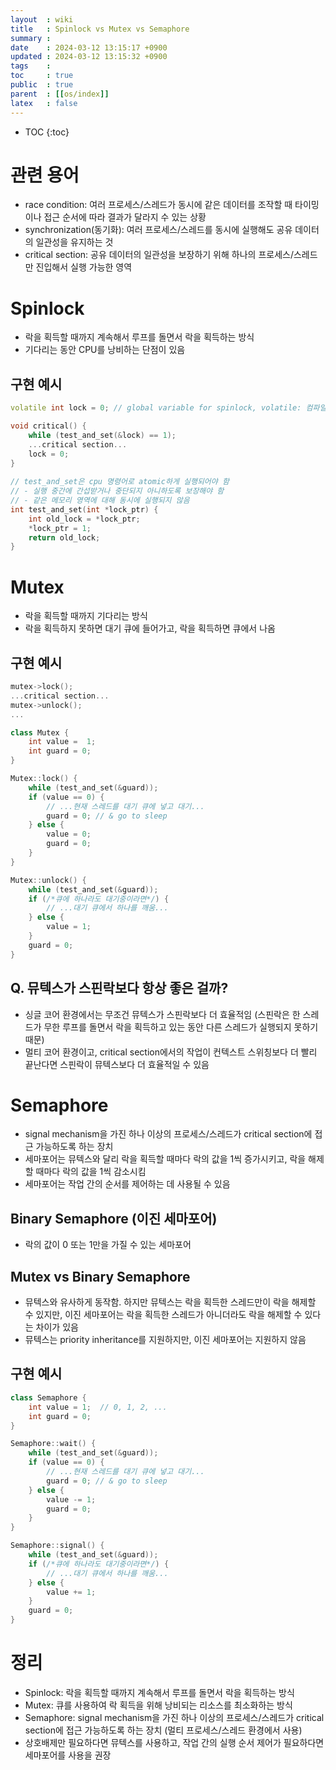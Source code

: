 ```yaml
---
layout  : wiki
title   : Spinlock vs Mutex vs Semaphore
summary : 
date    : 2024-03-12 13:15:17 +0900
updated : 2024-03-12 13:15:32 +0900
tags    : 
toc     : true
public  : true
parent  : [[os/index]]
latex   : false
---
```

* TOC
{:toc}

# 관련 용어
- race condition: 여러 프로세스/스레드가 동시에 같은 데이터를 조작할 때 타이밍이나 접근 순서에 따라 결과가 달라지 수 있는 상황
- synchronization(동기화): 여러 프로세스/스레드를 동시에 실행해도 공유 데이터의 일관성을 유지하는 것
- critical section: 공유 데이터의 일관성을 보장하기 위해 하나의 프로세스/스레드만 진입해서 실행 가능한 영역

# Spinlock
- 락을 획득할 때까지 계속해서 루프를 돌면서 락을 획득하는 방식
- 기다리는 동안 CPU를 낭비하는 단점이 있음 

## 구현 예시
```cpp
volatile int lock = 0; // global variable for spinlock, volatile: 컴파일러가 최적화하지 않도록 함

void critical() {
    while (test_and_set(&lock) == 1);
    ...critical section...
    lock = 0;
}
 
// test_and_set은 cpu 명령어로 atomic하게 실행되어야 함
// - 실행 중간에 간섭받거나 중단되지 아니하도록 보장해야 함
// - 같은 메모리 영역에 대해 동시에 실행되지 않음
int test_and_set(int *lock_ptr) {
    int old_lock = *lock_ptr;
    *lock_ptr = 1;
    return old_lock;
}
```

# Mutex
- 락을 획득할 때까지 기다리는 방식
- 락을 획득하지 못하면 대기 큐에 들어가고, 락을 획득하면 큐에서 나옴

## 구현 예시
```cpp
mutex->lock();
...critical section...
mutex->unlock();
... 

class Mutex {
    int value =  1;
    int guard = 0;
}

Mutex::lock() {
    while (test_and_set(&guard));
    if (value == 0) {
        // ...현재 스레드를 대기 큐에 넣고 대기...
        guard = 0; // & go to sleep
    } else {
        value = 0;
        guard = 0;
    }
}

Mutex::unlock() {
    while (test_and_set(&guard));
    if (/*큐에 하나라도 대기중이라면*/) {
        // ...대기 큐에서 하나를 깨움...
    } else {
        value = 1;
    }
    guard = 0;
}
```

## Q. 뮤텍스가 스핀락보다 항상 좋은 걸까? 
- 싱글 코어 환경에서는 무조건 뮤텍스가 스핀락보다 더 효율적임 (스핀락은 한 스레드가 무한 루프를 돌면서 락을 획득하고 있는 동안 다른 스레드가 실행되지 못하기 때문)
- 멀티 코어 환경이고, critical section에서의 작업이 컨텍스트 스위칭보다 더 빨리 끝난다면 스핀락이 뮤텍스보다 더 효율적일 수 있음

# Semaphore
- signal mechanism을 가진 하나 이상의 프로세스/스레드가 critical section에 접근 가능하도록 하는 장치
- 세마포어는 뮤텍스와 달리 락을 획득할 때마다 락의 값을 1씩 증가시키고, 락을 해제할 때마다 락의 값을 1씩 감소시킴
- 세마포어는 작업 간의 순서를 제어하는 데 사용될 수 있음

## Binary Semaphore (이진 세마포어)
- 락의 값이 0 또는 1만을 가질 수 있는 세마포어

## Mutex vs Binary Semaphore
- 뮤텍스와 유사하게 동작함. 하지만 뮤텍스는 락을 획득한 스레드만이 락을 해제할 수 있지만, 이진 세마포어는 락을 획득한 스레드가 아니더라도 락을 해제할 수 있다는 차이가 있음
- 뮤텍스는 priority inheritance를 지원하지만, 이진 세마포어는 지원하지 않음

## 구현 예시
```cpp
class Semaphore {
    int value = 1;  // 0, 1, 2, ...
    int guard = 0;
}

Semaphore::wait() {
    while (test_and_set(&guard));
    if (value == 0) {
        // ...현재 스레드를 대기 큐에 넣고 대기...
        guard = 0; // & go to sleep
    } else {
        value -= 1;
        guard = 0;
    }
}

Semaphore::signal() {
    while (test_and_set(&guard));
    if (/*큐에 하나라도 대기중이라면*/) {
        // ...대기 큐에서 하나를 깨움...
    } else {
        value += 1;
    }
    guard = 0;
}
```

# 정리
- Spinlock: 락을 획득할 때까지 계속해서 루프를 돌면서 락을 획득하는 방식
- Mutex: 큐를 사용하여 락 획득을 위해 낭비되는 리소스를 최소화하는 방식
- Semaphore: signal mechanism을 가진 하나 이상의 프로세스/스레드가 critical section에 접근 가능하도록 하는 장치 (멀티 프로세스/스레드 환경에서 사용)
- 상호배제만 필요하다면 뮤텍스를 사용하고, 작업 간의 실행 순서 제어가 필요하다면 세마포어를 사용을 권장